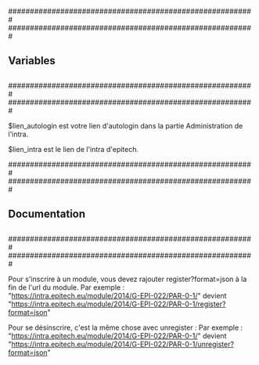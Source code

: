 #########################################################
#########################################################
##							        ##
##			   Variables                    ##
##							 	  ##
#########################################################
#########################################################

$lien_autologin est votre lien d'autologin dans la partie Administration de l'intra.

$lien_intra est le lien de l'intra d'epitech.



#########################################################
#########################################################
##                                                ##
##                 Documentation                  ##
##                                                ##
#########################################################
#########################################################

Pour s'inscrire à un module, vous devez rajouter register?format=json à la fin de l'url du module.
Par exemple : "https://intra.epitech.eu/module/2014/G-EPI-022/PAR-0-1/" devient "https://intra.epitech.eu/module/2014/G-EPI-022/PAR-0-1/register?format=json"


Pour se désinscrire, c'est la même chose avec unregister :
Par exemple : "https://intra.epitech.eu/module/2014/G-EPI-022/PAR-0-1/" devient "https://intra.epitech.eu/module/2014/G-EPI-022/PAR-0-1/unregister?format=json"
